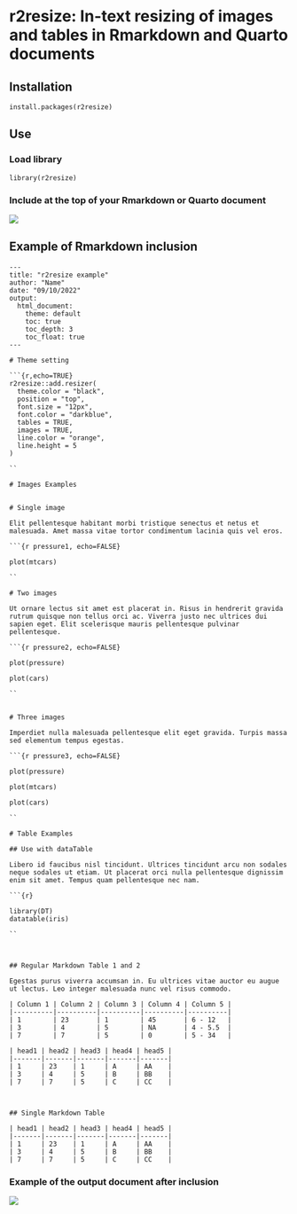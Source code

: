 # r2resize: In-text resizing of images and tables in Rmarkdown and Quarto documents

## Installation 

```{r}
install.packages(r2resize)

```

## Use

### Load library

```{r}
library(r2resize)
```

### Include at the top of your Rmarkdown or Quarto document

![](https://obianom.com/r2resize_card.png)

## Example of Rmarkdown inclusion

```
---
title: "r2resize example"
author: "Name"
date: "09/10/2022"
output:
  html_document:
    theme: default
    toc: true
    toc_depth: 3
    toc_float: true
---

# Theme setting

```{r,echo=TRUE}
r2resize::add.resizer(
  theme.color = "black",
  position = "top",
  font.size = "12px",
  font.color = "darkblue",
  tables = TRUE,
  images = TRUE,
  line.color = "orange",
  line.height = 5
)

``

# Images Examples


# Single image

Elit pellentesque habitant morbi tristique senectus et netus et malesuada. Amet massa vitae tortor condimentum lacinia quis vel eros. 

```{r pressure1, echo=FALSE}

plot(mtcars)

``

# Two images

Ut ornare lectus sit amet est placerat in. Risus in hendrerit gravida rutrum quisque non tellus orci ac. Viverra justo nec ultrices dui sapien eget. Elit scelerisque mauris pellentesque pulvinar pellentesque. 

```{r pressure2, echo=FALSE}

plot(pressure)

plot(cars)

``


# Three images

Imperdiet nulla malesuada pellentesque elit eget gravida. Turpis massa sed elementum tempus egestas.

```{r pressure3, echo=FALSE}

plot(pressure)

plot(mtcars)

plot(cars)

``

# Table Examples

## Use with dataTable 

Libero id faucibus nisl tincidunt. Ultrices tincidunt arcu non sodales neque sodales ut etiam. Ut placerat orci nulla pellentesque dignissim enim sit amet. Tempus quam pellentesque nec nam. 

```{r}

library(DT)
datatable(iris)

``



## Regular Markdown Table 1 and 2

Egestas purus viverra accumsan in. Eu ultrices vitae auctor eu augue ut lectus. Leo integer malesuada nunc vel risus commodo.

| Column 1 | Column 2 | Column 3 | Column 4 | Column 5 |
|----------|----------|----------|----------|----------|
| 1        | 23       | 1        | 45       | 6 - 12   |
| 3        | 4        | 5        | NA       | 4 - 5.5  |
| 7        | 7        | 5        | 0        | 5 - 34   |

| head1 | head2 | head3 | head4 | head5 |
|-------|-------|-------|-------|-------|
| 1     | 23    | 1     | A     | AA    |
| 3     | 4     | 5     | B     | BB    |
| 7     | 7     | 5     | C     | CC    |



## Single Markdown Table

| head1 | head2 | head3 | head4 | head5 |
|-------|-------|-------|-------|-------|
| 1     | 23    | 1     | A     | AA    |
| 3     | 4     | 5     | B     | BB    |
| 7     | 7     | 5     | C     | CC    |

```

### Example of the output document after inclusion

![](https://obianom.com/r2resize_card3.png)
